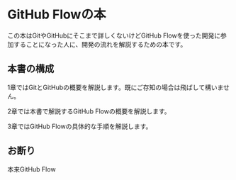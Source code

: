 # GitHub Flowの本

この本はGitやGitHubにそこまで詳しくないけどGitHub Flowを使った開発に参加することになった人に、開発の流れを解説するための本です。

## 本書の構成

1章ではGitとGitHubの概要を解説します。既にご存知の場合は飛ばして構いません。

2章では本書で解説するGitHub Flowの概要を解説します。

3章ではGitHub Flowの具体的な手順を解説します。

## お断り

本来GitHub Flow